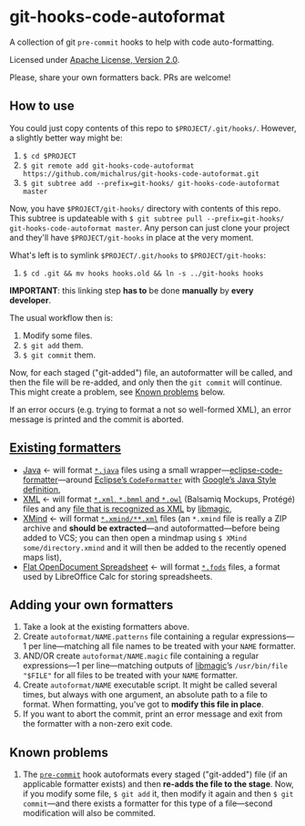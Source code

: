 git-hooks-code-autoformat
=========================

A collection of git `pre-commit` hooks to help with code auto-formatting.

Licensed under [Apache License, Version 2.0](http://www.apache.org/licenses/LICENSE-2.0.html).

Please, share your own formatters back. PRs are welcome!

How to use
----------
You could just copy contents of this repo to `$PROJECT/.git/hooks/`. However, a slightly better way might be:

1. `$ cd $PROJECT`
1. `$ git remote add git-hooks-code-autoformat https://github.com/michalrus/git-hooks-code-autoformat.git`
1. `$ git subtree add --prefix=git-hooks/ git-hooks-code-autoformat master`

Now, you have `$PROJECT/git-hooks/` directory with contents of this repo. This subtree is updateable with `$ git subtree pull --prefix=git-hooks/ git-hooks-code-autoformat master`. Any person can just clone your project and they'll have `$PROJECT/git-hooks` in place at the very moment.

What's left is to symlink `$PROJECT/.git/hooks` to `$PROJECT/git-hooks`:

1. `$ cd .git && mv hooks hooks.old && ln -s ../git-hooks hooks`

**IMPORTANT**: this linking step **has to** be done **manually** by **every developer**.

The usual workflow then is:

1. Modify some files.
1. `$ git add` them.
1. `$ git commit` them.

Now, for each staged ("git-added") file, an autoformatter will be called, and then the file will be re-added, and only then the `git commit` will continue. This might create a problem, see [Known problems](#known-problems) below.

If an error occurs (e.g. trying to format a not so well-formed XML), an error message is printed and the commit is aborted.

[Existing formatters](/autoformat)
-------------------

* [Java](/autoformat/java) ← will format [`*.java`](/autoformat/java.patterns) files using a small wrapper—[eclipse-code-formatter](/tools/eclipse-java-formatter)—around [Eclipse’s `CodeFormatter`](http://help.eclipse.org/luna/topic/org.eclipse.jdt.doc.isv/reference/api/org/eclipse/jdt/core/formatter/CodeFormatter.html) with [Google’s Java Style definition](https://github.com/google/styleguide/blob/gh-pages/eclipse-java-google-style.xml),
* [XML](/autoformat/xml) ← will format [`*.xml`, `*.bmml` and `*.owl`](/autoformat/xml.patterns) (Balsamiq Mockups, Protégé) files and any [file that is recognized as XML](/autoformat/xml.magic) by [libmagic](http://en.wikipedia.org/wiki/File_%28command%29),
* [XMind](/autoformat/xmind) ← will format [`*.xmind/**.xml`](/autoformat/xmind.patterns) files (an `*.xmind` file is really a ZIP archive and **should be extracted**—and autoformatted—before being added to VCS; you can then open a mindmap using `$ XMind some/directory.xmind` and it will then be added to the recently opened maps list),
* [Flat OpenDocument Spreadsheet](/autoformat/flat-ods) ← will format [`*.fods`](/autoformat/flat-ods.patterns) files, a format used by LibreOffice Calc for storing spreadsheets.

Adding your own formatters
--------------------------

1. Take a look at the existing formatters above.
2. Create `autoformat/NAME.patterns` file containing a regular expressions—1 per line—matching all file names to be treated with your `NAME` formatter.
2. AND/OR create `autoformat/NAME.magic` file containing a regular expressions—1 per line—matching outputs of [libmagic](http://en.wikipedia.org/wiki/File_%28command%29)’s `/usr/bin/file "$FILE"` for all files to be treated with your `NAME` formatter.
3. Create `autoformat/NAME` executable script. It might be called several times, but always with one argument, an absolute path to a file to format. When formatting, you've got to **modify this file in place**.
4. If you want to abort the commit, print an error message and exit from the formatter with a non-zero exit code.

Known problems
--------------

1. The [`pre-commit`](/pre-commit) hook autoformats every staged ("git-added") file (if an applicable formatter exists) and then **re-adds the file to the stage**. Now, if you modify some file, `$ git add` it, then modify it again and then `$ git commit`—and there exists a formatter for this type of a file—second modification will also be commited.
